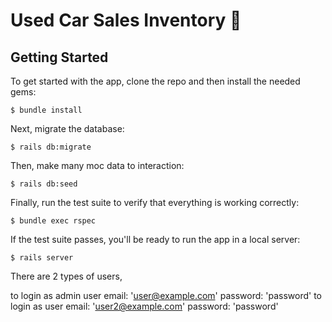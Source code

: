 # Used Car Sales Inventory :rocket:

## Getting Started

To get started with the app, clone the repo and then install the needed gems:

```
$ bundle install
```

Next, migrate the database:

```
$ rails db:migrate
```

Then, make many moc data to interaction:

```
$ rails db:seed
```

Finally, run the test suite to verify that everything is working correctly:

```
$ bundle exec rspec
```

If the test suite passes, you'll be ready to run the app in a local server:

```
$ rails server
```

There are 2 types of users,

to login as admin user email: 'user@example.com' password: 'password'
to login as user email: 'user2@example.com' password: 'password'
